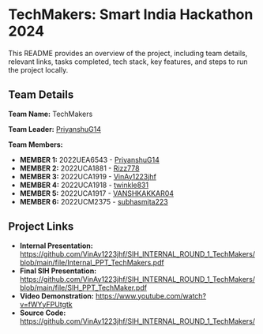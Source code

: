 # TechMakers: Smart India Hackathon 2024

This README provides an overview of the project, including team details, relevant links, tasks completed, tech stack, key features, and steps to run the project locally.

## Team Details

**Team Name:** TechMakers

**Team Leader:** [PriyanshuG14](https://github.com/Priyanshu14G)

**Team Members:**
- **MEMBER 1:** 2022UEA6543 - [PriyanshuG14](https://github.com/Priyanshu14G)
- **MEMBER 2:** 2022UCA1881 - [Rizz778](https://github.com/Rizz778)
- **MEMBER 3:** 2022UCA1919 - [VinAy1223jhf](https://github.com/VinAy1223jhf)
- **MEMBER 4:** 2022UCA1918 - [twinkle831](https://github.com/twinkle831)
- **MEMBER 5:** 2022UCA1917 - [VANSHKAKKAR04](https://github.com/VANSHKAKKAR04)
- **MEMBER 6:** 2022UCM2375 - [subhasmita223](https://github.com/subhasmita223)

## Project Links

- **Internal Presentation:** https://github.com/VinAy1223jhf/SIH_INTERNAL_ROUND_1_TechMakers/blob/main/file/Internal_PPT_TechMakers.pdf
- **Final SIH Presentation:** https://github.com/VinAy1223jhf/SIH_INTERNAL_ROUND_1_TechMakers/blob/main/file/SIH_PPT_TechMaker.pdf
- **Video Demonstration:** https://www.youtube.com/watch?v=fWYyFPUtgtk
- **Source Code:** https://github.com/VinAy1223jhf/SIH_INTERNAL_ROUND_1_TechMakers/

